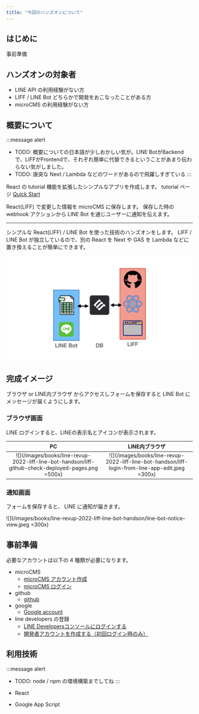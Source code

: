 ```yaml
---
title: "今回のハンズオンについて"
---
```


## はじめに

事前準備

## ハンズオンの対象者
- LINE API の利用経験がない方
- LIFF / LINE Bot どちらかで開発をおこなったことがある方
- microCMS の利用経験がない方

## 概要について

:::message alert
- TODO: 概要についての日本語が少しおかしい気が。LINE BotがBackendで、LIFFがFrontendで、それぞれ簡単に代替できるということがあまり伝わらない気がしました。
- TODO: 唐突な Next / Lambda などのワードがあるので飛躍しすぎている
:::

React の tutorial 機能を拡張したシンプルなアプリを作成します。
tutorial ページ [Quick Start](https://beta.reactjs.org/learn)

React(LIFF) で変更した情報を microCMS に保存します。
保存した時の webhook アクションから LINE Bot を通じユーザーに通知を伝えます。

---

シンプルな React(LIFF) / LINE Bot を使った技術のハンズオンをします。
LIFF / LINE Bot が独立しているので、別の React を Next や GAS を Lambda などに置き換えることが簡単にできます。

![](/images/books/line-revup-2022-liff-line-bot-handson/introduction-goal-image.jpeg)

## 完成イメージ

ブラウザ or LINE内ブラウザ からアクセスしフォームを保存すると LINE Bot にメッセージが届くようにします。

### ブラウザ画面
LINE ログインすると、LINEの表示名とアイコンが表示されます。

| PC | LINE内ブラウザ |
| :---: | :---: |
| ![](/images/books/line-revup-2022-liff-line-bot-handson/liff-github-check-deployed-pages.png =500x) | ![](/images/books/line-revup-2022-liff-line-bot-handson/liff-login-from-line-app-edit.jpeg =300x)

### 通知画面
フォームを保存すると、 LINE に通知が届きます。

![](/images/books/line-revup-2022-liff-line-bot-handson/line-bot-notice-view.jpeg =300x)

## 事前準備

必要なアカウントは以下の 4 種類が必要になります。
- microCMS
  - [microCMS アカウント作成](https://app.microcms.io/signup)
  - [microCMS ログイン](https://app.microcms.io/signin)
- github
  - [github](https://github.com/)
- google
  - [Google account](https://www.google.com/account/about/)
- line developers の登録
  - [LINE Developersコンソールにログインする](https://developers.line.biz/ja/docs/line-developers-console/login-account/#log-in-to-line-developers-console)
  - [開発者アカウントを作成する（初回ログイン時のみ）](https://developers.line.biz/ja/docs/line-developers-console/login-account/#register-as-developer)


## 利用技術
:::message alert
- TODO: node / npm の環境構築までしてね
:::

- React
- Google App Script

